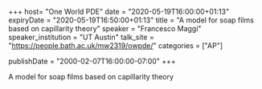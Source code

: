 +++
  host= "One World PDE"
  date = "2020-05-19T16:00:00+01:13"
  expiryDate = "2020-05-19T16:50:00+01:13"
  title = "A model for soap films based on capillarity theory"
  speaker = "Francesco Maggi"
  speaker_institution = "UT Austin"
  talk_site = "https://people.bath.ac.uk/mw2319/owpde/"
  categories = ["AP"]

  publishDate = "2000-02-07T16:00:00-07:00"
+++

A model for soap films based on capillarity theory